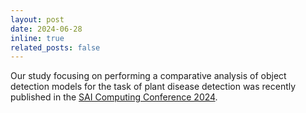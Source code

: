 ```yaml
---
layout: post
date: 2024-06-28
inline: true
related_posts: false
---
```


Our study focusing on performing a comparative analysis of object detection models for the task of plant disease detection was recently published in the [SAI Computing Conference 2024](https://doi.org/10.1007/978-3-031-62269-4_29).
